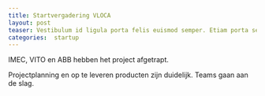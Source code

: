 ```yaml
---
title: Startvergadering VLOCA
layout: post
teaser: Vestibulum id ligula porta felis euismod semper. Etiam porta sem malesuada magna mollis euismod.
categories:  startup
---
```

IMEC, VITO en ABB hebben het project afgetrapt.

Projectplanning en op te leveren producten zijn duidelijk. Teams gaan aan de slag.
